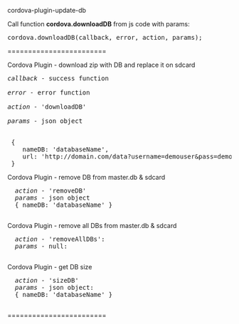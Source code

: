 cordova-plugin-update-db

Call function <b>cordova.downloadDB</b> from js code with params:

<pre>cordova.downloadDB(callback, error, action, params);</pre>
  
========================


Cordova Plugin - download zip with DB and replace it on sdcard 
<pre>
<i>callback</i> - success function<br/>
<i>error</i> - error function<br/>
<i>action</i> - 'downloadDB'<br/>
<i>params</i> - json object<br/>
 
 {
    nameDB: 'databaseName', 
    url: 'http://domain.com/data?username=demouser&pass=demopass&event=6440&appver=1&zip=1' 
 }
</pre>
  
  Cordova Plugin - remove DB from master.db & sdcard
  <pre>
  <i>action</i> - 'removeDB'
  <i>params</i> - json object
  { nameDB: 'databaseName' }
  </pre>
  
  
  Cordova Plugin - remove all DBs from master.db & sdcard
  <pre>
  <i>action</i> - 'removeAllDBs': 
  <i>params</i> - null: 
  </pre>
   
  Cordova Plugin - get DB size
  <pre>
  <i>action</i> - 'sizeDB'
  <i>params</i> - json object:
  { nameDB: 'databaseName' }
  </pre>
  
========================

